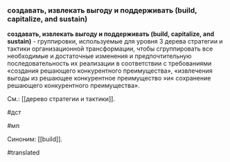 ### создавать, извлекать выгоду и поддерживать (build, capitalize, and sustain)

**создавать, извлекать выгоду и поддерживать (build, capitalize, and sustain)** - группировки, используемые для уровня 3 дерева стратегии и тактики организационной трансформации, чтобы сгруппировать все необходимые и достаточные изменения и предпочтительную последовательность их реализации в соответствии с требованиями «создания решающего конкурентного преимущества», «извлечения выгоды из решающее конкурентное преимущество »и« сохранение решающего конкурентного преимущества».

См.: [[дерево стратегии и тактики]].

#дст

#мп

Синоним: [[build]].

#translated
